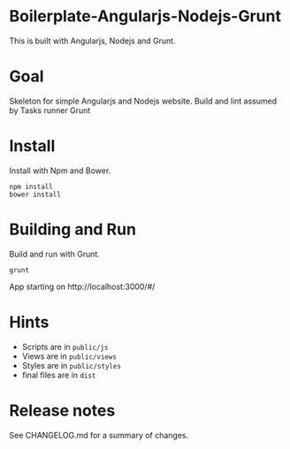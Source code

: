 
# Boilerplate-Angularjs-Nodejs-Grunt

This is built with Angularjs, Nodejs and Grunt.

# Goal 

Skeleton for simple Angularjs and Nodejs website.
Build and lint assumed by Tasks runner Grunt 
# Install

Install with Npm and Bower.

```
npm install
bower install
```

# Building and Run

Build and run with Grunt.

```
grunt
```

App starting on http://localhost:3000/#/ 


# Hints

- Scripts are in `public/js`
- Views are in `public/views` 
- Styles are in `public/styles` 
- final files are in `dist`


# Release notes

See CHANGELOG.md for a summary of changes.